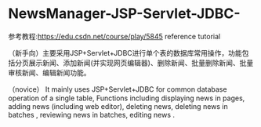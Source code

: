 # NewsManager-JSP-Servlet-JDBC-
参考教程:https://edu.csdn.net/course/play/5845
reference tutorial


（新手向）主要采用JSP+Servlet+JDBC进行单个表的数据库常用操作，功能包括分页展示新闻、添加新闻(并实现网页编辑器)、删除新闻、批量删除新闻、批量审核新闻、编辑新闻功能。

（novice） It mainly uses JSP+Servlet+JDBC for common database operation of a single table, Functions including displaying news in pages, adding news (including web editor), deleting news,  deleting news in batches , reviewing news in batches, editing news .
